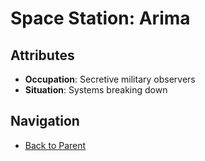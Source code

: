 # Space Station: Arima

## Attributes
- **Occupation**: Secretive military observers
- **Situation**: Systems breaking down


## Navigation
- [Back to Parent](../)
